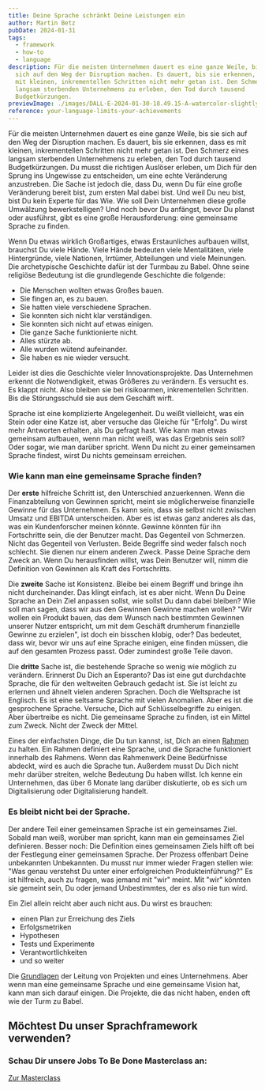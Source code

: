 ```yaml
---
title: Deine Sprache schränkt Deine Leistungen ein
author: Martin Betz
pubDate: 2024-01-31
tags:
  - framework
  - how-to
  - language
description: Für die meisten Unternehmen dauert es eine ganze Weile, bis sie
  sich auf den Weg der Disruption machen. Es dauert, bis sie erkennen, dass es
  mit kleinen, inkrementellen Schritten nicht mehr getan ist. Den Schmerz eines
  langsam sterbenden Unternehmens zu erleben, den Tod durch tausend
  Budgetkürzungen.
previewImage: ./images/DALL·E-2024-01-30-18.49.15-A-watercolor-slightly-geometric-styled-painting-depicting-the-Tower-of-Babel.-The-painting-should-capture-the-iconic-and-ambitious-structure-of-the-T.png
reference: your-language-limits-your-achievements
---
```

Für die meisten Unternehmen dauert es eine ganze Weile, bis sie sich auf den Weg der Disruption machen. Es dauert, bis sie erkennen, dass es mit kleinen, inkrementellen Schritten nicht mehr getan ist. Den Schmerz eines langsam sterbenden Unternehmens zu erleben, den Tod durch tausend Budgetkürzungen. Du musst die richtigen Auslöser erleben, um Dich für den Sprung ins Ungewisse zu entscheiden, um eine echte Veränderung anzustreben. Die Sache ist jedoch die, dass Du, wenn Du für eine große Veränderung bereit bist, zum ersten Mal dabei bist. Und weil Du neu bist, bist Du kein Experte für das Wie. Wie soll Dein Unternehmen diese große Umwälzung bewerkstelligen? Und noch bevor Du anfängst, bevor Du planst oder ausführst, gibt es eine große Herausforderung: eine gemeinsame Sprache zu finden.

Wenn Du etwas wirklich Großartiges, etwas Erstaunliches aufbauen willst, brauchst Du viele Hände. Viele Hände bedeuten viele Mentalitäten, viele Hintergründe, viele Nationen, Irrtümer, Abteilungen und viele Meinungen. Die archetypische Geschichte dafür ist der Turmbau zu Babel. Ohne seine religiöse Bedeutung ist die grundlegende Geschichte die folgende:

* Die Menschen wollten etwas Großes bauen.
* Sie fingen an, es zu bauen.
* Sie hatten viele verschiedene Sprachen.
* Sie konnten sich nicht klar verständigen.
* Sie konnten sich nicht auf etwas einigen.
* Die ganze Sache funktionierte nicht.
* Alles stürzte ab.
* Alle wurden wütend aufeinander.
* Sie haben es nie wieder versucht.

Leider ist dies die Geschichte vieler Innovationsprojekte. Das Unternehmen erkennt die Notwendigkeit, etwas Größeres zu verändern. Es versucht es. Es klappt nicht. Also bleiben sie bei risikoarmen, inkrementellen Schritten. Bis die Störungsschuld sie aus dem Geschäft wirft.

Sprache ist eine komplizierte Angelegenheit. Du weißt vielleicht, was ein Stein oder eine Katze ist, aber versuche das Gleiche für "Erfolg". Du wirst mehr Antworten erhalten, als Du gefragt hast. Wie kann man etwas gemeinsam aufbauen, wenn man nicht weiß, was das Ergebnis sein soll? Oder sogar, wie man darüber spricht. Wenn Du nicht zu einer gemeinsamen Sprache findest, wirst Du nichts gemeinsam erreichen.

### Wie kann man eine gemeinsame Sprache finden?

Der **erste** hilfreiche Schritt ist, den Unterschied anzuerkennen. Wenn die Finanzabteilung von Gewinnen spricht, meint sie möglicherweise finanzielle Gewinne für das Unternehmen. Es kann sein, dass sie selbst nicht zwischen Umsatz und EBITDA unterscheiden. Aber es ist etwas ganz anderes als das, was ein Kundenforscher meinen könnte. Gewinne könnten für ihn Fortschritte sein, die der Benutzer macht. Das Gegenteil von Schmerzen. Nicht das Gegenteil von Verlusten. Beide Begriffe sind weder falsch noch schlecht. Sie dienen nur einem anderen Zweck. Passe Deine Sprache dem Zweck an. Wenn Du herausfinden willst, was Dein Benutzer will, nimm die Definition von Gewinnen als Kraft des Fortschritts.

Die **zweite** Sache ist Konsistenz. Bleibe bei einem Begriff und bringe ihn nicht durcheinander. Das klingt einfach, ist es aber nicht. Wenn Du Deine Sprache an Dein Ziel anpassen sollst, wie sollst Du dann dabei bleiben? Wie soll man sagen, dass wir aus den Gewinnen Gewinne machen wollen? "Wir wollen ein Produkt bauen, das dem Wunsch nach bestimmten Gewinnen unserer Nutzer entspricht, um mit dem Geschäft drumherum finanzielle Gewinne zu erzielen", ist doch ein bisschen klobig, oder? Das bedeutet, dass wir, bevor wir uns auf eine Sprache einigen, eine finden müssen, die auf den gesamten Prozess passt. Oder zumindest große Teile davon.

Die **dritte** Sache ist, die bestehende Sprache so wenig wie möglich zu verändern. Erinnerst Du Dich an Esperanto? Das ist eine gut durchdachte Sprache, die für den weltweiten Gebrauch gedacht ist. Sie ist leicht zu erlernen und ähnelt vielen anderen Sprachen. Doch die Weltsprache ist Englisch. Es ist eine seltsame Sprache mit vielen Anomalien. Aber es ist die gesprochene Sprache. Versuche, Dich auf Schlüsselbegriffe zu einigen. Aber übertreibe es nicht. Die gemeinsame Sprache zu finden, ist ein Mittel zum Zweck. Nicht der Zweck der Mittel.

Eines der einfachsten Dinge, die Du tun kannst, ist, Dich an einen [Rahmen](/blog/verstehen-die-zu-erledigenden-aufgaben-perspektive/) zu halten. Ein Rahmen definiert eine Sprache, und die Sprache funktioniert innerhalb des Rahmens. Wenn das Rahmenwerk Deine Bedürfnisse abdeckt, wird es auch die Sprache tun. Außerdem musst Du Dich nicht mehr darüber streiten, welche Bedeutung Du haben willst. Ich kenne ein Unternehmen, das über 6 Monate lang darüber diskutierte, ob es sich um Digitalisierung oder Digitalisierung handelt.

### Es bleibt nicht bei der Sprache.

Der andere Teil einer gemeinsamen Sprache ist ein gemeinsames Ziel. Sobald man weiß, worüber man spricht, kann man ein gemeinsames Ziel definieren. Besser noch: Die Definition eines gemeinsamen Ziels hilft oft bei der Festlegung einer gemeinsamen Sprache. Der Prozess offenbart Deine unbekannten Unbekannten. Du musst nur immer wieder Fragen stellen wie: "Was genau verstehst Du unter einer erfolgreichen Produkteinführung?" Es ist hilfreich, auch zu fragen, was jemand mit "wir" meint. Mit "wir" könnten sie gemeint sein, Du oder jemand Unbestimmtes, der es also nie tun wird.

Ein Ziel allein reicht aber auch nicht aus. Du wirst es brauchen:

* einen Plan zur Erreichung des Ziels
* Erfolgsmetriken
* Hypothesen
* Tests und Experimente
* Verantwortlichkeiten
* und so weiter

Die [Grundlagen](/blog/die-wichtigsten-faehigkeiten-bei-der-gruendung-eines-unternehmens/) der Leitung von Projekten und eines Unternehmens. Aber wenn man eine gemeinsame Sprache und eine gemeinsame Vision hat, kann man sich darauf einigen. Die Projekte, die das nicht haben, enden oft wie der Turm zu Babel.

## Möchtest Du unser Sprachframework verwenden?

### Schau Dir unsere Jobs To Be Done Masterclass an:

[Zur Masterclass](/leistungen/mastering-jobs-to-be-done-online-workshop/)
